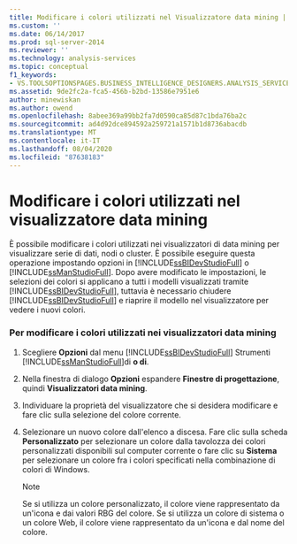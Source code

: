 ```yaml
---
title: Modificare i colori utilizzati nel Visualizzatore data mining | Microsoft Docs
ms.custom: ''
ms.date: 06/14/2017
ms.prod: sql-server-2014
ms.reviewer: ''
ms.technology: analysis-services
ms.topic: conceptual
f1_keywords:
- VS.TOOLSOPTIONSPAGES.BUSINESS_INTELLIGENCE_DESIGNERS.ANALYSIS_SERVICES_DESIGNERS.DATA_MINING_VIEWERS
ms.assetid: 9de2fc2a-fca5-456b-b2bd-13586e7951e6
author: minewiskan
ms.author: owend
ms.openlocfilehash: 8abee369a99bb2fa7d0590ca85d87c1bda76ba2c
ms.sourcegitcommit: ad4d92dce894592a259721a1571b1d8736abacdb
ms.translationtype: MT
ms.contentlocale: it-IT
ms.lasthandoff: 08/04/2020
ms.locfileid: "87638183"
---
```

# <a name="change-the-colors-used-in-the-data-mining-viewer"></a>Modificare i colori utilizzati nel visualizzatore data mining
  È possibile modificare i colori utilizzati nei visualizzatori di data mining per visualizzare serie di dati, nodi o cluster. È possibile eseguire questa operazione impostando opzioni in [!INCLUDE[ssBIDevStudioFull](../../includes/ssbidevstudiofull-md.md)] o [!INCLUDE[ssManStudioFull](../../includes/ssmanstudiofull-md.md)]. Dopo avere modificato le impostazioni, le selezioni dei colori si applicano a tutti i modelli visualizzati tramite [!INCLUDE[ssBIDevStudioFull](../../includes/ssbidevstudiofull-md.md)], tuttavia è necessario chiudere [!INCLUDE[ssBIDevStudioFull](../../includes/ssbidevstudiofull-md.md)] e riaprire il modello nel visualizzatore per vedere i nuovi colori.  
  
### <a name="to-change-the-colors-used-in-the-data-mining-viewers"></a>Per modificare i colori utilizzati nei visualizzatori data mining  
  
1.  Scegliere **Opzioni** dal menu [!INCLUDE[ssBIDevStudioFull](../../includes/ssbidevstudiofull-md.md)] Strumenti [!INCLUDE[ssManStudioFull](../../includes/ssmanstudiofull-md.md)]di **o di**.  
  
2.  Nella finestra di dialogo **Opzioni** espandere **Finestre di progettazione**, quindi **Visualizzatori data mining**.  
  
3.  Individuare la proprietà del visualizzatore che si desidera modificare e fare clic sulla selezione del colore corrente.  
  
4.  Selezionare un nuovo colore dall'elenco a discesa. Fare clic sulla scheda **Personalizzato** per selezionare un colore dalla tavolozza dei colori personalizzati disponibili sul computer corrente o fare clic su **Sistema** per selezionare un colore fra i colori specificati nella combinazione di colori di Windows.  
  
    > [!NOTE]  
    >  Se si utilizza un colore personalizzato, il colore viene rappresentato da un'icona e dai valori RBG del colore. Se si utilizza un colore di sistema o un colore Web, il colore viene rappresentato da un'icona e dal nome del colore.  
  
  
